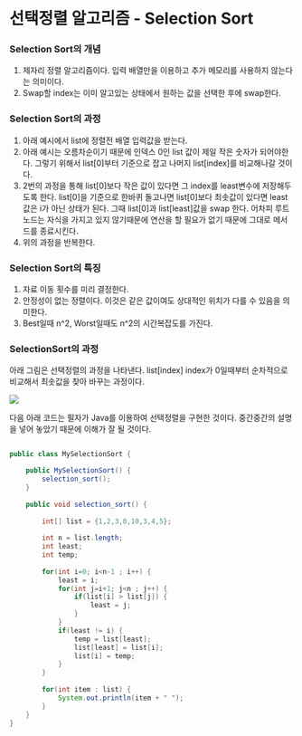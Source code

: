 # 선택정렬 알고리즘 - Selection Sort


### Selection Sort의 개념


1. 제자리 정렬 알고리즘이다. 입력 배열만을 이용하고 추가 메모리를 사용하지 않는다는 의미이다.
2. Swap할 index는 이미 알고있는 상태에서 원하는 값을 선택한 후에 swap한다.


### Selection Sort의 과정


1. 아래 예시에서 list에 정렬전 배열 입력값을 받는다.
2. 아래 예시는 오름차순이기 때문에 인덱스 0인 list 값이 제일 작은 숫자가 되어야한다. 그렇기 위해서 list[0]부터 기준으로 잡고 나머지 list[index]를 비교해나갈 것이다.
3. 2번의 과정을 통해 list[0]보다 작은 값이 있다면 그 index를 least변수에 저장해두도록 한다.  list[0]을 기준으로 한바퀴 돌고나면 list[0]보다 최솟값이 있다면 least값은 i가 아닌 상태가 된다. 그때 list[0]과 list[least]값을 swap 한다.
    어차피 루트노드는 자식을 가지고 있지 않기때문에 연산을 할 필요가 없기 때문에 그대로 메서드를 종료시킨다.
4. 위의 과정을 반복한다.


### Selection Sort의 특징


1. 자료 이동 횟수를 미리 결정한다.
2. 안정성이 없는 정렬이다. 이것은 같은 값이여도 상대적인 위치가 다를 수 있음을 의미한다.
3. Best일때 n^2, Worst일때도 n^2의 시간복잡도를 가진다.


### SelectionSort의 과정

아래 그림은 선택정렬의 과정을 나타낸다. list[index] index가 0일때부터 순차적으로 비교해서 최솟값을 찾아 바꾸는 과정이다.

![](https://mblogthumb-phinf.pstatic.net/20140128_73/justant_1390835759169oepXz_PNG/1.png?type=w2)


다음 아래 코드는 필자가 Java를 이용하여 선택정렬을 구현한 것이다. 중간중간의 설명을 넣어 놓았기 때문에 이해가 잘 될 것이다.


```java

public class MySelectionSort {

    public MySelectionSort() {
        selection_sort();
    }
    
    public void selection_sort() {
        
        int[] list = {1,2,3,0,10,3,4,5};
        
        int n = list.length;
        int least;
        int temp;
        
        for(int i=0; i<n-1 ; i++) {
            least = i;
            for(int j=i+1; j<n ; j++) {
                if(list[i] > list[j]) {
                    least = j;
                }
            }
            if(least != i) {
                temp = list[least];
                list[least] = list[i];
                list[i] = temp;
            }
        }
        
        for(int item : list) {
            System.out.println(item + " ");
        }
    }
}

```

